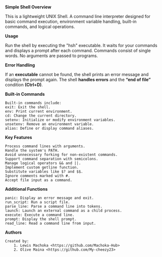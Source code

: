 **Simple Shell Overview**

This is a lightweight UNIX Shell.
A command line interpreter designed for basic command execution,
environment variable handling, built-in commands, and logical operations.

**Usage**

Run the shell by executing the "hsh" executable.
It waits for your commands and displays a prompt after each command.
Commands consist of single words.
No arguments are passed to programs.

**Error Handling**

If an **executable** cannot be found, the shell prints an error message and displays
the prompt again. The shell **handles errors** and the **“end of file”** condition
**(Ctrl+D)**.

**Built-in Commands**

	Built-in commands include:
	exit: Exit the shell.
	env: Print current environment.
	cd: Change the current directory.
	setenv: Initialize or modify environment variables.
	unsetenv: Remove an environment variable.
	alias: Define or display command aliases.

**Key Features**

	Process command lines with arguments.
	Handle the system's PATH.
	Avoid unnecessary forking for non-existent commands.
	Support command separation with semicolons.
	Manage logical operators && and ||.
	Implement custom getline function.
	Substitute variables like $? and $$.
	Ignore comments marked with #.
	Accept file input as a command.

**Additional Functions**

	panic: Display an error message and exit.
	run_script: Run a script file.
	parse_line: Parse a command line into tokens.
	launch: Launch an external command as a child process.
	execute: Execute a command line.
	prompt: Display the shell prompt.
	read_line: Read a command line from input.

**Authors**

	Created by:
		1. Lewis Machoka <https://github.com/Machoka-Hub>
		2. Olive Maina <https://github.com/My-cheezy23>

